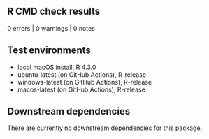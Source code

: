 ## R CMD check results
0 errors | 0 warnings | 0 notes

## Test environments
* local macOS install, R 4.3.0
* ubuntu-latest (on GitHub Actions), R-release
* windows-latest (on GitHub Actions), R-release
* macos-latest (on GitHub Actions), R-release

## Downstream dependencies
There are currently no downstream dependencies for this package.
